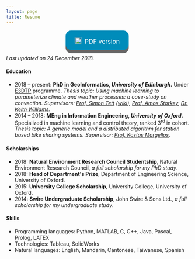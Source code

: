 ```yaml
---
layout: page
title: Resume
---
```


<style>
.button {
  display: inline-block;
  padding: 13px 25px;; margin-right:5px;
  font-size: 1.2em;
  cursor: pointer;
  text-align: center;
  text-decoration: none;
  outline: none;
  color: #fff;
  background-color: #008CBA;
  border: none;
  border-radius: 15px;
  box-shadow: 0 9px #666;
}

.button:hover {background-color: #f44336}

.button:active {
  background-color: #f44336;
  box-shadow: 0 5px #555;
  transform: translateY(4px);
}
</style>

<p></p>
<center>
<a class="button" href="/assets/docs/Au.pdf" target="_blank"><span><img src="../assets/images/download.png" height="18px" style="padding-top:5px; margin-right:5px;">  PDF version</span></a>
</center>

<i>Last updated on 24 December 2018.</i>

<h4>Education</h4>
<ul>
  <li>
    2018 – present: <b> PhD in GeoInformatics, <i>University of Edinburgh</i>.</b> Under <a href="http://e3dtp.geos.ed.ac.uk/">E3DTP</a> programme. <i>Thesis topic: Using machine learning to parameterize climate and weather processes: a case-study on convection. Supervisors: <a href="https://www.geos.ed.ac.uk/homes/stett2/">Prof. Simon Tett</a> (<a href="https://en.wikipedia.org/wiki/Simon_Tett">wiki</a>), <a href="https://www.bayeswatch.com/">Prof. Amos Storkey</a>, <a href="https://www.metoffice.gov.uk/research/people/keith-williams">Dr. Keith Williams</a>.</i>
  </li>
  <li>
    2014 – 2018: <b> MEng in Information Engineering, <i>University of Oxford</i>.</b> Specialized in machine learning and control theory, ranked 3<sup>rd</sup> in cohort. <i>Thesis topic: A generic model and a distributed algorithm for station based bike sharing systems. Supervisor: <a href="https://sites.google.com/site/margellosk/home">Prof. Kostas Margellos</a>.</i>
  </li>
</ul>

<h4>Scholarships</h4>
<ul>
  <li>
    2018: <b>Natural Environment Research Council Studentship</b>, Natural Environment Research Council, <i>a full scholarship for my PhD study</i>.
  </li>
  <li>
    2018: <b>Head of Department&#39;s Prize</b>, Department of Engineering Science, University of Oxford.
  </li>
  <li>
    2015: <b>University College Scholarship</b>, University College, University of Oxford.
  </li>
  <li>
    2014: <b>Swire Undergraduate Scholarship</b>, John Swire & Sons Ltd., <i>a full scholarship for my undergraduate study</i>.
  </li>
</ul>

<h4>Skills</h4>
<ul>
  <li>
    Programming languages: Python, MATLAB, C, C++, Java, Pascal, Prolog, LATEX
  </li>
  <li>
    Technologies: Tableau, SolidWorks
  </li>
  <li>
    Natural languages: English, Mandarin, Cantonese, Taiwanese, Spanish
  </li>
</ul>
